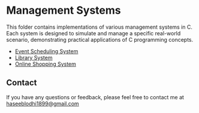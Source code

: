 # Management Systems

This folder contains implementations of various management systems in C.  Each system is designed to simulate and manage a specific real-world scenario, demonstrating practical applications of C programming concepts.

*   [Event Scheduling System](Event_Scheduling_System/README.md)
*   [Library System](Library_System/README.md)
*   [Online Shopping System](Online_Shopping_System/README.md)

## Contact

If you have any questions or feedback, please feel free to contact me at haseeblodhi1899@gmail.com